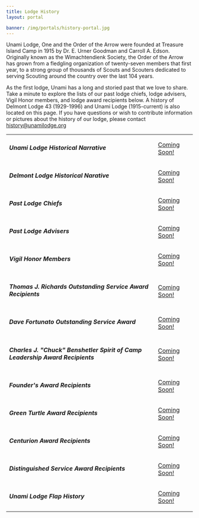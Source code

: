 ```yaml
---
title: Lodge History
layout: portal

banner: /img/portals/history-portal.jpg
---
```


Unami Lodge, One and the Order of the Arrow were founded at Treasure Island Camp in 1915 by Dr. E. Urner Goodman and Carroll A. Edson. Originally known as the Wimachtendienk Society, the Order of the Arrow has grown from a fledgling organization of twenty-seven members that first year, to a strong group of thousands of Scouts and Scouters dedicated to serving Scouting around the country over the last 104 years.

As the first lodge, Unami has a long and storied past that we love to share. Take a minute to explore the lists of our past lodge chiefs, lodge advisers, Vigil Honor members, and lodge award recipients below. A history of Delmont Lodge 43 (1929-1996)  and Unami Lodge (1915-current) is also located on this page. If you have questions or wish to contribute information or pictures about the history of our lodge, please contact history@unamilodge.org 

<table class="table">
	<tr>
		<td class="align-middle"><h5 class="my-0">Unami Lodge Historical Narrative</h5></td>
		<td class="align-middle text-md-right"><a class="btn btn-primary" href="#">Coming Soon!</a></td>
	</tr>
	<tr>
		<td class="align-middle"><h5 class="my-0">Delmont Lodge Historical Narative</h5></td>
		<td class="align-middle text-md-right"><a class="btn btn-primary" href="#">Coming Soon!</a></td>
	</tr>
	<tr>
		<td class="align-middle"><h5 class="my-0">Past Lodge Chiefs</h5></td>
		<td class="align-middle text-md-right"><a class="btn btn-primary" href="#">Coming Soon!</a></td>
	</tr>
	<tr>
		<td class="align-middle"><h5 class="my-0">Past Lodge Advisers</h5></td>
		<td class="align-middle text-md-right"><a class="btn btn-primary" href="#">Coming Soon!</a></td>
	</tr>
	<tr>
		<td class="align-middle"><h5 class="my-0">Vigil Honor Members</h5></td>
		<td class="align-middle text-md-right"><a class="btn btn-primary" href="#">Coming Soon!</a></td>
	</tr>
	<tr>
		<td class="align-middle"><h5 class="my-0">Thomas J. Richards Outstanding Service Award Recipients</h5></td>
		<td class="align-middle text-md-right"><a class="btn btn-primary" href="#">Coming Soon!</a></td>
	</tr>
	<tr>
		<td class="align-middle"><h5 class="my-0">Dave Fortunato Outstanding Service Award</h5></td>
		<td class="align-middle text-md-right"><a class="btn btn-primary" href="#">Coming Soon!</a></td>
	</tr>
	<tr>
		<td class="align-middle"><h5 class="my-0">Charles J. "Chuck" Benshetler Spirit of Camp Leadership Award Recipients</h5></td>
		<td class="align-middle text-md-right"><a class="btn btn-primary" href="#">Coming Soon!</a></td>
	</tr>
	<tr>
		<td class="align-middle"><h5 class="my-0">Founder's Award Recipients</h5></td>
		<td class="align-middle text-md-right"><a class="btn btn-primary" href="#">Coming Soon!</a></td>
	</tr>
	<tr>
		<td class="align-middle"><h5 class="my-0">Green Turtle Award Recipients</h5></td>
		<td class="align-middle text-md-right"><a class="btn btn-primary" href="#">Coming Soon!</a></td>
	</tr>
	<tr>
		<td class="align-middle"><h5 class="my-0">Centurion Award Recipients</h5></td>
		<td class="align-middle text-md-right"><a class="btn btn-primary" href="#">Coming Soon!</a></td>
	</tr>
	<tr>
		<td class="align-middle"><h5 class="my-0">Distinguished Service Award Recipients</h5></td>
		<td class="align-middle text-md-right"><a class="btn btn-primary" href="#">Coming Soon!</a></td>
	</tr>
	<tr>
		<td class="align-middle"><h5 class="my-0">Unami Lodge Flap History</h5></td>
		<td class="align-middle text-md-right"><a class="btn btn-primary" href="#">Coming Soon!</a></td>
	</tr>
</table>